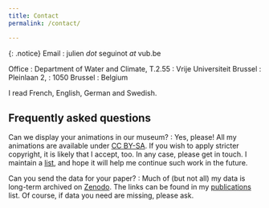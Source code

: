```yaml
---
title: Contact
permalink: /contact/

---
```


{: .notice}
Email
: julien *dot* seguinot *at* vub.be

Office
: Department of Water and Climate, T.2.55
: Vrije Universiteit Brussel
: Pleinlaan 2,
: 1050 Brussel
: Belgium

I read French, English, German and Swedish.


## Frequently asked questions

Can we display your animations in our museum?
: Yes, please! All my animations are available under
  [CC BY-SA](https://creativecommons.org/licenses/by-sa/4.0/). If you wish to
  apply stricter copyright, it is likely that I accept, too. In any case,
  please get in touch. I maintain a [list](/outreach/), and hope it
  will help me continue such work in the future.

Can you send the data for your paper?
: Much of (but not all) my data is long-term archived on
  [Zenodo](https://zenodo.org). The links can be found in my
  [publications](/publications/) list.
  Of course, if data you need are missing, please ask.
